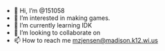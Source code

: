 - 👋 Hi, I’m @151058
- 👀 I’m interested in  making games.
- 🌱 I’m currently learning IDK
- 💞️ I’m looking to collaborate on 
- 📫 How to reach me mzjensen@madison.k12.wi.us

<!---
151058/151058 is a ✨ special ✨ repository because its `README.md` (this file) appears on your GitHub profile.
You can click the Preview link to take a look at your changes.

